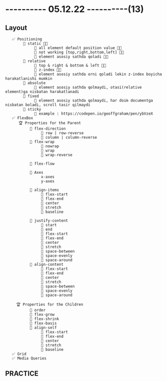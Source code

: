 # ---------- 05.12.22 ----------(13)

## Layout

       ✅ Positioning
            🔷 static 👍🏻
                 🎁 all element default position value 👍🏻
                 🎁 not working [top,right,bottom,left] 👍🏻
                 🎁 element asosiy sathda qoladi 👍🏻
            🔷 relative
                 🎁 top & right & bottom & left 👍🏻
                 🎁 z-index 👍🏻
                 🎁 element asosiy sathda orni qoladi lekin z-index boyicha harakatlanishi mumkin
            🔷 absolute
                 🎁 element asosiy sathda qolmaydi, otasi(relative element)ga nisbatan harakatlanadi
            🔷 fixed
                 🎁 element asosiy sathda qolmaydi, har doim documentga nisbatan boladi, scroll tasir qilmaydi
            🔷 sticky
                 🎁 example : https://codepen.io/geoffgraham/pen/ybVzeX
       ✅ FlexBox
          🏆 Properties for the Parent
               🔷 flex-direction
                    🎁 row | row-reverse
                    🎁 column | column-reverse
               🔷 flex-wrap
                    🎁 nowrap
                    🎁 wrap
                    🎁 wrap-reverse

               🔷 flex-flow

               🔷 Axes
                    x-axes
                    y-axes

               🔷 align-items
                    🎁 flex-start
                    🎁 flex-end
                    🎁 center
                    🎁 stretch
                    🎁 baseline

               🔷 justify-content
                    🎁 start
                    🎁 end
                    🎁 flex-start
                    🎁 flex-end
                    🎁 center
                    🎁 stretch
                    🎁 space-between
                    🎁 space-evenly
                    🎁 space-around
               🔷 align-content
                    🎁 flex-start
                    🎁 flex-end
                    🎁 center
                    🎁 stretch
                    🎁 space-between
                    🎁 space-evenly
                    🎁 space-around

         🏆 Properties for the Children
               🔷 order
               🔷 flex-grow
               🔷 flex-shrink
               🔷 flex-basis
               🔷 align-self
                    🎁 flex-start
                    🎁 flex-end
                    🎁 center
                    🎁 stretch
                    🎁 baseline
       ✅ Grid
       ✅ Media Queries

## PRACTICE
